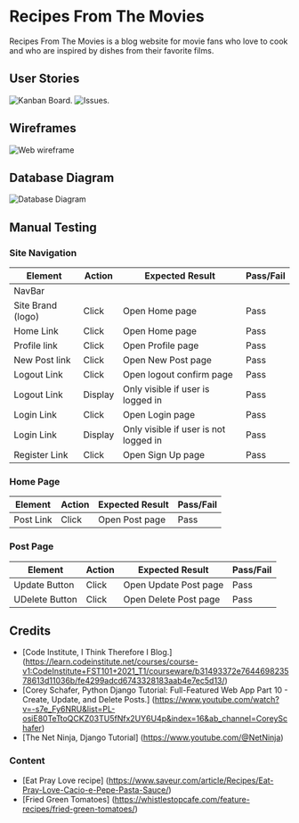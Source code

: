 # Recipes From The Movies
Recipes From The Movies is a blog website for movie fans who love to cook and who are inspired by dishes from their favorite films.

## User Stories
![Kanban Board.](https://res.cloudinary.com/dso5orboe/image/upload/v1680556711/kanban_board_jmmx2k.png)
![Issues.](https://res.cloudinary.com/dso5orboe/image/upload/v1680556966/issues_eudade.png)

## Wireframes
![Web wireframe](https://res.cloudinary.com/dso5orboe/image/upload/v1680558053/wireframe_mbnuyz.png)

## Database Diagram
![Database Diagram](https://res.cloudinary.com/dso5orboe/image/upload/v1680558052/models_k1vo0i.png)


## Manual Testing

### Site Navigation
| Element               | Action     | Expected Result                                                    | Pass/Fail |
|-----------------------|------------|--------------------------------------------------------------------|-----------|
| NavBar                |            |                                                                    |           |
| Site Brand (logo)     | Click      | Open Home page                                                     | Pass      |
| Home Link             | Click      | Open Home page                                                     | Pass      |
| Profile link          | Click      | Open Profile page                                                  | Pass      |
| New Post link         | Click      | Open New Post page                                                 | Pass      |
| Logout Link           | Click      | Open logout confirm page                                           | Pass      |
| Logout Link           | Display    | Only visible if user is logged in                                  | Pass      |
| Login Link            | Click      | Open Login page                                                    | Pass      |
| Login Link            | Display    | Only visible if user is not logged in                              | Pass      |
| Register Link         | Click      | Open Sign Up page                                                  | Pass      |

### Home Page
| Element               | Action     | Expected Result                                                    | Pass/Fail |
|-----------------------|------------|--------------------------------------------------------------------|-----------|
| Post Link             | Click      | Open Post page                                                     | Pass      |

### Post Page
| Element               | Action     | Expected Result                                                    | Pass/Fail |
|-----------------------|------------|--------------------------------------------------------------------|-----------|
| Update Button         | Click      | Open Update Post page                                              | Pass      |
| UDelete Button        | Click      | Open Delete Post page                                              | Pass      |


## Credits 
- [Code Institute, I Think Therefore I Blog.]
(https://learn.codeinstitute.net/courses/course-v1:CodeInstitute+FST101+2021_T1/courseware/b31493372e764469823578613d11036b/fe4299adcd6743328183aab4e7ec5d13/)
- [Corey Schafer, Python Django Tutorial: Full-Featured Web App Part 10 - Create, Update, and Delete Posts.]
(https://www.youtube.com/watch?v=-s7e_Fy6NRU&list=PL-osiE80TeTtoQCKZ03TU5fNfx2UY6U4p&index=16&ab_channel=CoreySchafer)
- [The Net Ninja, Django Tutorial]
(https://www.youtube.com/@NetNinja)

### Content
- [Eat Pray Love recipe]
(https://www.saveur.com/article/Recipes/Eat-Pray-Love-Cacio-e-Pepe-Pasta-Sauce/)
- [Fried Green Tomatoes]
(https://whistlestopcafe.com/feature-recipes/fried-green-tomatoes/)

